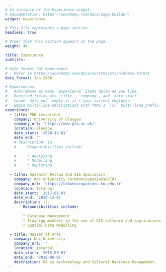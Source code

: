 ```yaml
---
# An instance of the Experience widget.
# Documentation: https://wowchemy.com/docs/page-builder/
widget: experience

# This file represents a page section.
headless: true

# Order that this section appears on the page.
weight: 40

title: Experience
subtitle:

# Date format for experience
#   Refer to https://wowchemy.com/docs/customization/#date-format
date_format: Jan 2006

# Experiences.
#   Add/remove as many `experience` items below as you like.
#   Required fields are `title`, `company`, and `date_start`.
#   Leave `date_end` empty if it's your current employer.
#   Begin multi-line descriptions with YAML's `|2-` multi-line prefix.
experience:
  - title: PhD researcher
    company: University of Glasgow
    company_url: 'https://www.gla.ac.uk/'
    location: Glasgow
    date_start: '2020-12-01'
    date_end: ''
    # description: |2-
    #     Responsibilities include:
        
    #     * Analysing
    #     * Modelling
    #     * Deploying
        
  - title: Research Fellow and GIS Specialist
    company: Koc University (UrbanoccupationsOETR)
    company_url: 'https://urbanoccupations.ku.edu.tr'
    location: Istanbul
    date_start: '2017-01-01'
    date_end: '2020-12-01'
    description: |2-
        Responsibilities include:
        
        * Database Management
        * Training members in the use of GIS software and applications
        * Spatial Data Modelling

  - title: Master of Arts
    company: Koç University
    company_url: ''
    location: Istanbul
    date_start: '2015-09-01'
    date_end: '2018-08-01'
    description: MA in Archaeology and Cultural heritage Management.
---
```

